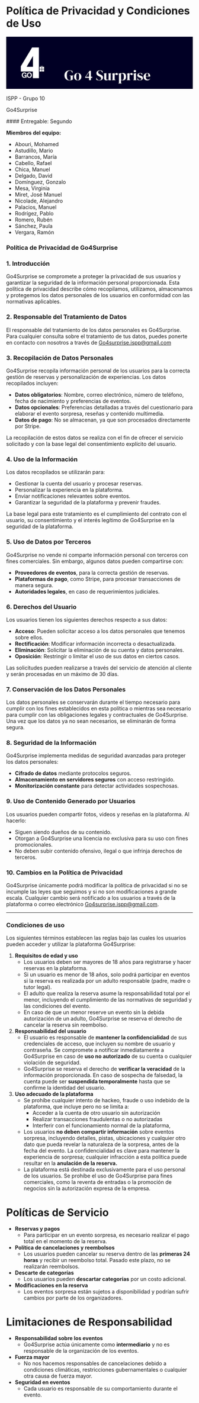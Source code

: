 # Política de Privacidad y Condiciones de Uso

![imagen.png](imagenes/imagen.png)

<aside>
ISPP - Grupo 10

Go4Surprise

</aside>
#### Entregable: Segundo

**Miembros del equipo:**

- Abouri, Mohamed
- Astudillo, Mario
- Barrancos, María
- Cabello, Rafael
- Chica, Manuel
- Delgado, David
- Domínguez, Gonzalo
- Mesa, Virginia
- Miret, José Manuel
- Nicolade, Alejandro
- Palacios, Manuel
- Rodrígez, Pablo
- Romero, Rubén
- Sánchez, Paula
- Vergara, Ramón

### Política de Privacidad de Go4Surprise


### 1. Introducción

Go4Surprise se compromete a proteger la privacidad de sus usuarios y garantizar la seguridad de la información personal proporcionada. Esta política de privacidad describe cómo recopilamos, utilizamos, almacenamos y protegemos los datos personales de los usuarios en conformidad con las normativas aplicables.

### 2. Responsable del Tratamiento de Datos

El responsable del tratamiento de los datos personales es Go4Surprise. Para cualquier consulta sobre el tratamiento de tus datos, puedes ponerte en contacto con nosotros a través de [Go4surprise.ispp@gmail.com](mailto:Go4surprise.ispp@gmail.com)

### 3. Recopilación de Datos Personales

Go4Surprise recopila información personal de los usuarios para la correcta gestión de reservas y personalización de experiencias. Los datos recopilados incluyen:

- **Datos obligatorios**: Nombre, correo electrónico, número de teléfono, fecha de nacimiento y preferencias de eventos.
- **Datos opcionales**: Preferencias detalladas a través del cuestionario para elaborar el evento sorpresa, reseñas y contenido multimedia.
- **Datos de pago**: No se almacenan, ya que son procesados directamente por Stripe.

La recopilación de estos datos se realiza con el fin de ofrecer el servicio solicitado y con la base legal del consentimiento explícito del usuario.

### 4. Uso de la Información

Los datos recopilados se utilizarán para:

- Gestionar la cuenta del usuario y procesar reservas.
- Personalizar la experiencia en la plataforma.
- Enviar notificaciones relevantes sobre eventos.
- Garantizar la seguridad de la plataforma y prevenir fraudes.

La base legal para este tratamiento es el cumplimiento del contrato con el usuario, su consentimiento y el interés legítimo de Go4Surprise en la seguridad de la plataforma.

### 5. Uso de Datos por Terceros

Go4Surprise no vende ni comparte información personal con terceros con fines comerciales. Sin embargo, algunos datos pueden compartirse con:

- **Proveedores de eventos**, para la correcta gestión de reservas.
- **Plataformas de pago**, como Stripe, para procesar transacciones de manera segura.
- **Autoridades legales**, en caso de requerimientos judiciales.

### 6. Derechos del Usuario

Los usuarios tienen los siguientes derechos respecto a sus datos:

- **Acceso**: Pueden solicitar acceso a los datos personales que tenemos sobre ellos.
- **Rectificación**: Modificar información incorrecta o desactualizada.
- **Eliminación**: Solicitar la eliminación de su cuenta y datos personales.
- **Oposición**: Restringir o limitar el uso de sus datos en ciertos casos.

Las solicitudes pueden realizarse a través del servicio de atención al cliente y serán procesadas en un máximo de 30 días.

### 7. Conservación de los Datos Personales

Los datos personales se conservarán durante el tiempo necesario para cumplir con los fines establecidos en esta política o mientras sea necesario para cumplir con las obligaciones legales y contractuales de Go4Surprise. Una vez que los datos ya no sean necesarios, se eliminarán de forma segura.

### 8. Seguridad de la Información

Go4Surprise implementa medidas de seguridad avanzadas para proteger los datos personales:

- **Cifrado de datos** mediante protocolos seguros.
- **Almacenamiento en servidores seguros** con acceso restringido.
- **Monitorización constante** para detectar actividades sospechosas.

### 9. Uso de Contenido Generado por Usuarios

Los usuarios pueden compartir fotos, videos y reseñas en la plataforma. Al hacerlo:

- Siguen siendo dueños de su contenido.
- Otorgan a Go4Surprise una licencia no exclusiva para su uso con fines promocionales.
- No deben subir contenido ofensivo, ilegal o que infrinja derechos de terceros.

### 10. Cambios en la Política de Privacidad

Go4Surprise únicamente podrá modificar la política de privacidad si no se incumple las leyes que seguimos y si no son modificaciones a grande escala. Cualquier cambio será notificado a los usuarios a través de la plataforma o correo electrónico [Go4surprise.ispp@gmail.com](mailto:Go4surprise.ispp@gmail.com).


-----------------------------------------------------------
### Condiciones de uso
Los siguientes términos establecen las reglas bajo las cuales los usuarios pueden acceder y utilizar la plataforma Go4Surprise:

1. **Requisitos de edad y uso**
    - Los usuarios deben ser mayores de 18 años para registrarse y hacer reservas en la plataforma.
    - Si un usuario es menor de 18 años, solo podrá participar en eventos si la reserva es realizada por un adulto responsable (padre, madre o tutor legal).
    - El adulto que realiza la reserva asume la responsabilidad total por el menor, incluyendo el cumplimiento de las normativas de seguridad y las condiciones del evento.
    - En caso de que un menor reserve un evento sin la debida autorización de un adulto, Go4Surprise se reserva el derecho de cancelar la reserva sin reembolso.
2. **Responsabilidad del usuario**
    - El usuario es responsable de **mantener la confidencialidad** de sus credenciales de acceso, que incluyen su nombre de usuario y contraseña. Se compromete a notificar inmediatamente a Go4Surprise en caso de **uso no autorizado** de su cuenta o cualquier violación de seguridad.
    - Go4Surprise se reserva el derecho de **verificar la veracidad** de la información proporcionada. En caso de sospecha de falsedad, la cuenta puede ser **suspendida temporalmente** hasta que se confirme la identidad del usuario.
3. **Uso adecuado de la plataforma**
    - Se prohíbe cualquier intento de hackeo, fraude o uso indebido de la plataforma, que incluye pero no se limita a:
        - Acceder a la cuenta de otro usuario sin autorización
        - Realizar transacciones fraudulentas o no autorizadas
        - Interferir con el funcionamiento normal de la plataforma,
    - Los usuarios **no deben compartir información** sobre eventos sorpresa, incluyendo detalles, pistas, ubicaciones y cualquier otro dato que pueda revelar la naturaleza de la sorpresa, antes de la fecha del evento. La confidencialidad es clave para mantener la experiencia de sorpresa; cualquier infracción a esta política puede resultar en la **anulación de la reserva.**
    - La plataforma está destinada exclusivamente para el uso personal de los usuarios. Se prohíbe el uso de Go4Surprise para fines comerciales, como la reventa de entradas o la promoción de negocios sin la autorización expresa de la empresa.

# Políticas de Servicio

- **Reservas y pagos**
    - Para participar en un evento sorpresa, es necesario realizar el pago total en el momento de la reserva.
- **Política de cancelaciones y reembolsos**
    - Los usuarios pueden cancelar su reserva dentro de las **primeras 24 horas** y recibir un reembolso total. Pasado este plazo, no se realizarán reembolsos.
- **Descarte de categorías**
    - Los usuarios pueden **descartar categorías** por un costo adicional.
- **Modificaciones en la reserva**
    - Los eventos sorpresa están sujetos a disponibilidad y podrían sufrir cambios por parte de los organizadores.

# Limitaciones de Responsabilidad

- **Responsabilidad sobre los eventos**
    - Go4Surprise actúa únicamente como **intermediario** y no es responsable de la organización de los eventos.
- **Fuerza mayor**
    - No nos hacemos responsables de cancelaciones debido a condiciones climáticas, restricciones gubernamentales o cualquier otra causa de fuerza mayor.
- **Seguridad en eventos**
    - Cada usuario es responsable de su comportamiento durante el evento.